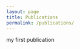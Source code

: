 ```yaml
---
layout: page
title: Publications
permalink: /publications/
---
```


<div> my first publication </div>

